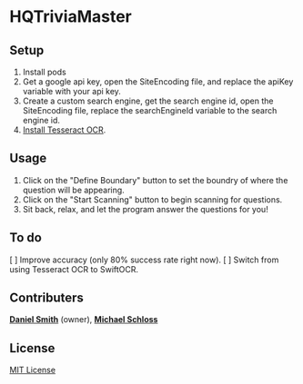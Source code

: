 # HQTriviaMaster

## Setup
1. Install pods
2. Get a google api key, open the SiteEncoding file, and replace the apiKey variable with your api key.
3. Create a custom search engine, get the search engine id, open the SiteEncoding file, replace the searchEngineId variable to the search engine id.
4. [Install Tesseract OCR](https://github.com/tesseract-ocr/tesseract/wiki).

## Usage
1. Click on the "Define Boundary" button to set the boundry of where the question will be appearing.
2. Click on the "Start Scanning" button to begin scanning for questions.
3. Sit back, relax, and let the program answer the questions for you!

## To do
[ ] Improve accuracy (only 80% success rate right now).
[ ] Switch from using Tesseract OCR to SwiftOCR.

## Contributers
 [**Daniel Smith**](https://github.com/DanielSmith1239) (owner), [**Michael Schloss**](https://github.com/schlossm)
 
 ## License
 [MIT License](https://github.com/DanielSmith1239/HQTriviaMaster/blob/master/LICENSE)
